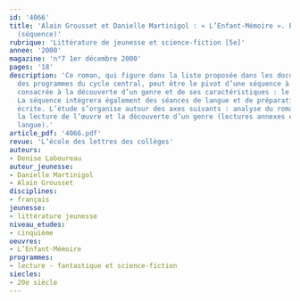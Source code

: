 ```yaml
---
id: '4066'
title: 'Alain Grousset et Danielle Martinigol : « L’Enfant-Mémoire ». Étude intégrale
  (séquence)'
rubrique: 'Littérature de jeunesse et science-fiction [5e]'
annee: '2000'
magazine: 'n°7 1er décembre 2000'
pages: '18'
description: 'Ce roman, qui figure dans la liste proposée dans les documents d’accompagnement
  des programmes du cycle central, peut être le pivot d’une séquence à dominante lecture,
  consacrée à la découverte d’un genre et de ses caractéristiques : le récit de science-fiction.
  La séquence intégrera également des séances de langue et de préparation à l’expression
  écrite. L’étude s’organise autour des axes suivants : analyse du roman, pistes pour
  la lecture de l’œuvre et la découverte d’un genre (lectures annexes et séances de
  langue).'
article_pdf: '4066.pdf'
revue: 'L’école des lettres des collèges'
auteurs:
- Denise Laboureau
auteur_jeunesse:
- Danielle Martinigol
- Alain Grousset
disciplines:
- français
jeunesse:
- littérature jeunesse
niveau_etudes:
- cinquième
oeuvres:
- L’Enfant-Mémoire
programmes:
- lecture - fantastique et science-fiction
siecles:
- 20e siècle
---
```

